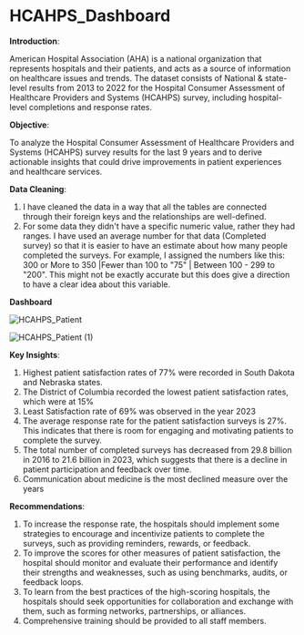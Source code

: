 # HCAHPS_Dashboard

**Introduction**: 

American Hospital Association (AHA) is a national organization that represents hospitals and their patients, and acts as a source of information on healthcare issues and trends. The dataset consists of National & state-level results from 2013 to 2022 for the Hospital Consumer Assessment of Healthcare Providers and Systems (HCAHPS) survey, including hospital-level completions and response rates.

**Objective**: 

To analyze the Hospital Consumer Assessment of Healthcare Providers and Systems (HCAHPS) survey results for the last 9 years and to derive actionable insights that could drive improvements in patient experiences and healthcare services. 

**Data Cleaning**:
1. I have cleaned the data in a way that all the tables are connected through their foreign keys and the relationships are well-defined.
2. For some data they didn't have a specific numeric value, rather they had ranges. I have used an average number for that data (Completed survey) so that it is easier to have an estimate about how many people completed the surveys. For example, I assigned the numbers like this: 300 or More to 350 |Fewer than 100 to "75" | Between 100 - 299 to "200". This might not be exactly accurate but this does give a direction to have a clear idea about this variable.


**Dashboard**

![HCAHPS_Patient](https://github.com/Anish127/HCAHPS_Dashboard/assets/77845356/64cc2be8-b835-4de9-8b6d-40a320fb456c)

![HCAHPS_Patient (1)](https://github.com/Anish127/HCAHPS_Dashboard/assets/77845356/d3c8dad3-37d9-4982-b539-4d372eceb517)



**Key Insights**:

 1. Highest patient satisfaction rates of 77% were recorded in South Dakota and Nebraska states.
 2. The District of Columbia recorded the lowest patient satisfaction rates, which were at 15%
 3. Least Satisfaction rate of 69% was observed in the year 2023
 4. The average response rate for the patient satisfaction surveys is 27%. This indicates that there is room for engaging and motivating patients to complete the survey. 
 5. The total number of completed surveys has decreased from 29.8 billion in 2016 to 21.6 billion in 2023, which suggests that there is a decline in patient participation and feedback 
    over time.
 6. Communication about medicine is the most declined measure over the years


**Recommendations**:

1. To increase the response rate, the hospitals should implement some strategies to encourage and incentivize patients to complete the surveys, such as providing reminders, rewards, or 
   feedback.
2. To improve the scores for other measures of patient satisfaction, the hospital should monitor and evaluate their performance and identify their strengths and weaknesses, such as 
   using benchmarks, audits, or feedback loops.
3. To learn from the best practices of the high-scoring hospitals, the hospitals should seek opportunities for collaboration and exchange with them, such as forming networks, 
   partnerships, or alliances.
4. Comprehensive training should be provided to all staff members.

